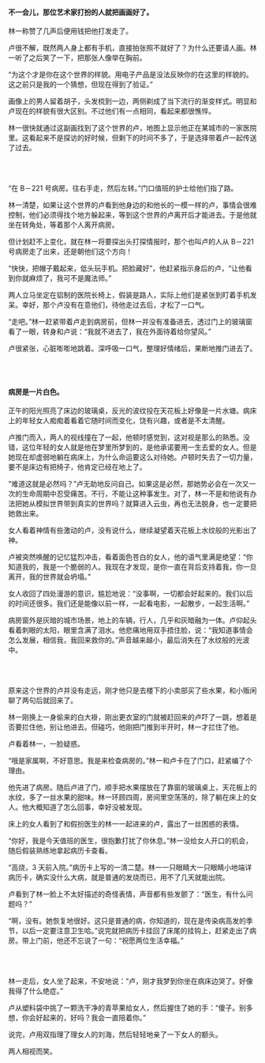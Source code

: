 #### 不一会儿，那位艺术家打扮的人就把画画好了。

林一称赞了几声后便用钱把他打发走了。

卢很不解，既然两人身上都有手机，直接拍张照不就好了？为什么还要请人画。林一听了之后笑了一下，把那张人像举在胸前。

“为这个才是你在这个世界的样貌。用电子产品是没法反映你的在这里的样貌的。这之前只是我的一个猜想，但现在得到了验证。”

画像上的男人留着胡子，头发梳到一边，两侧剃成了当下流行的渐变样式。明显和卢现在的样貌有很大区别。不过他们有一点相同，看起来都很憔悴。

林一很快就通过这副画找到了这个世界的卢，地图上显示他正在某城市的一家医院里。这看起来不是探访的好时候，但剩下的时间不多了，于是选择带着卢一起传送了过去。

<br><br>

“在 B－221 号病房。往右手走，然后左转。”门口值班的护士给他们指了路。

林一清楚，如果让这个世界的卢看到他身边的和他长的一模一样的卢，事情会很难控制，他们必须得找个地方躲起来，等到这个世界的卢离开后才能进去。于是他就坐在转角处，等着那个人离开病房。

但计划赶不上变化，就在林一将要探出头打探情报时，那个也叫卢的人从 B－221 号病房走了出来，还是朝他们这个方向！

“快快，把帽子戴起来，低头玩手机。把脸藏好”，他赶紧指示身后的卢，“让他看到你就麻烦了，我可不是魔法师。”

两人立马坐定在铝制的医院长椅上，假装是路人，实际上他们是紧张到盯着手机发呆。幸好，那个卢没有在意他们，待他走过去后，才松了一口气。

“走吧。”林一赶紧带着卢走到病房前，但林一并没有准备进去，透过门上的玻璃窗看了一眼，转身和卢说：“我就不进去了，我在外面待着给你望风。”

卢很紧张，心脏嘭嘭地跳着。深呼吸一口气，整理好情绪后，果断地推门进去了。

<br><br>

#### 病房是一片白色。

正午的阳光照亮了床边的玻璃桌，反光的波纹投在天花板上好像是一片水塘。病床上的年轻女人痴痴着看着它随时间而变化，饶有兴趣，或者是不太清醒。

卢推门而入，两人的视线撞在了一起，他顿时感觉到，这对视是那么的熟悉。没错，这位年轻的女人就是他在梦里所梦到的，是他承诺要用一生去爱的女人。但是她现在却虚弱地躺在病床上，为什么命运要这么对待她。卢顿时失去了一切力量，要不是床边有把椅子，他肯定已经在地上了。

“难道这就是必然吗？”卢无助地反问自己。如果这是必然，那她势必会在一次又一次的生命周期中忍受痛苦。不行，不能让这种事发生。对了，林一不是和他说有办法把她从模拟世界带到真实的世界吗？就算进入云虫，再也无法脱身，也一定要把她救出来。

女人看着神情有些激动的卢，没有说什么，继续凝望着天花板上水纹般的光影出了神。

卢被突然唤醒的记忆猛烈冲击，看着面色苍白的女人，他的语气里满是绝望：“你知道我的，我是一个脆弱的人。我现在才发现，是你一直在背后支持着我，你一旦离开，我的世界就会坍塌。”

女人收回了四处漫游的意识，尴尬地说：“没事啊，一切都会好起来的。我们以后的时间还很多。我们还是能像以前一样，一起看电影，一起散步，一起生活啊。”

病房窗外是灰暗的城市场景，地上的车辆，行人，几乎和灰暗融为一体。卢仰起头看着刺眼的太阳，眼里含满了泪水。他悲痛地用双手捂住脸，说：“我知道事情会怎么发展，相信我，我回来救你的。”声音越来越小，最后消失在了水纹般的光波中。

<br><br>

原来这个世界的卢并没有走远，刚才他只是去楼下的小卖部买了些水果，和小贩闲聊了两句后就回来了。

林一刚换上一身偷来的白大褂，刚出更衣室的门就被赶回来的卢吓了一跳，想着是否要拦住他，别让他进去。但碰巧，他刚把门推到半开时，林一才拦住了他。

卢看着林一，一脸疑惑。

“哦是家属啊，不好意思。我是来检查病房的。”林一和卢卡在了门口，赶紧编了个理由。

他先进了病房。随后卢进了门，顺手把水果摆放在了靠窗的玻璃桌上，天花板上的水纹，多了一丝水果的甜味。林一环顾四周，房间里空荡荡的，除了躺在床上的女人。他大概知道了怎么回事，幸好没被发现。

床上的女人看到了和假扮医生的林一一起进来的卢，露出了一丝困惑的表情。

“你好，我是今天值班的医生，很抱歉打扰了你休息。”林一没给女人开口的机会，随后假装熟练地拿起病历卡查看。

“高烧，3 天前入院。”病历卡上写的一清二楚。林一一只眼睛大一只眼睛小地端详病历卡，确实没什么大病，就是普通的发烧而已，用不了几天就能出院。

卢看到了林一脸上不太好描述的奇怪表情，声音都有些发颤了：“医生，有什么问题吗？”

“啊，没有。她恢复地很好。这只是普通的病，你知道的，现在是传染病高发的季节，以后一定要注意卫生哈。”说完就把病历卡挂回了床尾的挂钩上，赶紧走出了病房。带上门前，他还不忘说了一句：“祝愿两位生活幸福。”

<br><br>

林一走后，女人坐了起来，不安地说：“卢，刚才我梦到你坐在病床边哭了。好像我得了什么绝症。”

卢从塑料袋中挑了一颗洗干净的青苹果给女人，然后握住了她的手：“傻子。别多想，你会好起来的，好吗？我会一直陪着你。”

说完，卢用双指理了理女人的刘海，然后轻轻地亲了一下女人的额头。

两人相视而笑。